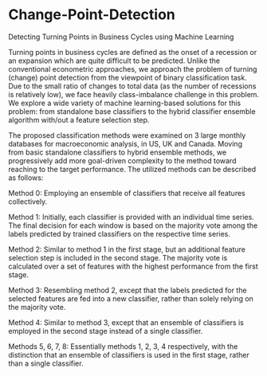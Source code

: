 # Change-Point-Detection
Detecting Turning Points in Business Cycles using Machine Learning

Turning points in business cycles are defined as the onset of a recession or an expansion which are quite difficult to be predicted. Unlike the conventional econometric approaches, we approach the problem of turning (change) point detection from the viewpoint of binary classification task. Due to the small ratio of changes to total data (as the number of recessions is relatively low), we face heavily class-imbalance challenge in this problem. We explore a wide variety of machine learning-based solutions for this problem: from standalone base classifiers to the hybrid classifier ensemble algorithm with/out a feature selection step.

The proposed classification methods were examined on 3 large monthly databases for macroeconomic analysis, in US, UK and Canada. Moving from basic standalone classifiers to hybrid ensemble methods, we progressively add more goal-driven complexity to the method toward reaching to the target performance. The utilized methods can be described as follows:

Method 0: Employing an ensemble of classifiers that receive all features collectively.

Method 1: Initially, each classifier is provided with an individual time series. The final decision for each window is based on the majority vote among the labels predicted by trained classifiers on the respective time series.

Method 2: Similar to method 1 in the first stage, but an additional feature selection step is included in the second stage. The majority vote is calculated over a set of features with the highest performance from the first stage.

Method 3: Resembling method 2, except that the labels predicted for the selected features are fed into a new classifier, rather than solely relying on the majority vote.

Method 4: Similar to method 3, except that an ensemble of classifiers is employed in the second stage instead of a single classifier.

Methods 5, 6, 7, 8: Essentially methods 1, 2, 3, 4 respectively, with the distinction that an ensemble of classifiers is used in the first stage, rather than a single classifier.
